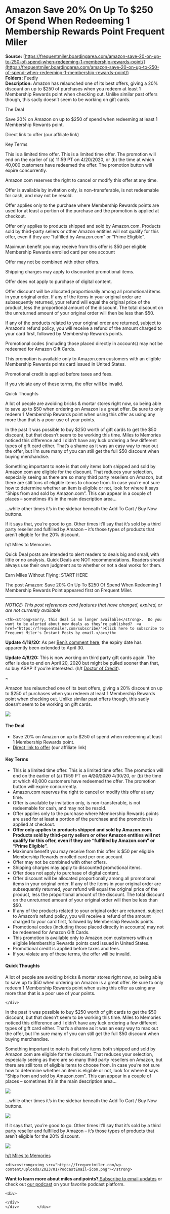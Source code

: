 # Amazon Save 20% On Up To $250 Of Spend When Redeeming 1 Membership Rewards Point Frequent Miler

**Source:** [https://frequentmiler.boardingarea.com/amazon-save-20-on-up-to-250-of-spend-when-redeeming-1-membership-rewards-point/](https://frequentmiler.boardingarea.com/amazon-save-20-on-up-to-250-of-spend-when-redeeming-1-membership-rewards-point/)  
**Folders:** Feedly  
**Description:** Amazon has relaunched one of its best offers, giving a 20% discount on up to $250 of purchases when you redeem at least 1 Membership Rewards point when checking out. Unlike similar past offers though, this sadly doesn’t seem to be working on gift cards.

The Deal

Save 20% on Amazon on up to $250 of spend when redeeming at least 1 Membership Rewards point.

Direct link to offer (our affiliate link)

Key Terms

This is a limited time offer. This is a limited time offer. The promotion will end on the earlier of (a) 11:59 PT on 4/20/2020, or (b) the time at which 40,000 customers have redeemed the offer. The promotion button will expire concurrently.

Amazon.com reserves the right to cancel or modify this offer at any time.

Offer is available by invitation only, is non-transferable, is not redeemable for cash, and may not be resold.

Offer applies only to the purchase where Membership Rewards points are used for at least a portion of the purchase and the promotion is applied at checkout.

Offer only applies to products shipped and sold by Amazon.com. Products sold by third-party sellers or other Amazon entities will not qualify for this offer, even if they are “fulfilled by Amazon.com” or “Prime Eligible”.

Maximum benefit you may receive from this offer is $50 per eligible Membership Rewards enrolled card per one account

Offer may not be combined with other offers.

Shipping charges may apply to discounted promotional items.

Offer does not apply to purchase of digital content.

Offer discount will be allocated proportionally among all promotional items in your original order. If any of the items in your original order are subsequently returned, your refund will equal the original price of the product, less the proportional amount of the discount. The total discount on the unreturned amount of your original order will then be less than $50.

If any of the products related to your original order are returned, subject to Amazon’s refund policy, you will receive a refund of the amount charged to your card first, followed by Membership Rewards points.

Promotional codes (including those placed directly in accounts) may not be redeemed for Amazon Gift Cards.

This promotion is available only to Amazon.com customers with an eligible Membership Rewards points card issued in United States.

Promotional credit is applied before taxes and fees.

If you violate any of these terms, the offer will be invalid.

Quick Thoughts

A lot of people are avoiding bricks & mortar stores right now, so being able to save up to $50 when ordering on Amazon is a great offer. Be sure to only redeem 1 Membership Rewards point when using this offer as using any more than that is a poor use of your points.

In the past it was possible to buy $250 worth of gift cards to get the $50 discount, but that doesn’t seem to be working this time. Miles to Memories noticed this difference and I didn’t have any luck ordering a few different types of gift card either. That’s a shame as it was an easy way to max out the offer, but I’m sure many of you can still get the full $50 discount when buying merchandise.

Something important to note is that only items both shipped and sold by Amazon.com are eligible for the discount. That reduces your selection, especially seeing as there are so many third party resellers on Amazon, but there are still tons of eligible items to choose from. In case you’re not sure how to determine whether an item is eligible or not, look for where it says “Ships from and sold by Amazon.com”. This can appear in a couple of places – sometimes it’s in the main description area…

…while other times it’s in the sidebar beneath the Add To Cart / Buy Now buttons.

If it says that, you’re good to go. Other times it’ll say that it’s sold by a third party reseller and fulfilled by Amazon – it’s those types of products that aren’t eligible for the 20% discount.

h/t Miles to Memories

Quick Deal posts are intended to alert readers to deals big and small, with little or no analysis. Quick Deals are NOT recommendations. Readers should always use their own judgment as to whether or not a deal works for them.

Earn Miles Without Flying: START HERE

The post Amazon: Save 20% On Up To $250 Of Spend When Redeeming 1 Membership Rewards Point appeared first on Frequent Miler.


---

<div>
            <p><em>NOTICE: This post references card features that have changed, expired, or are not currently available</em></p>

<thead>

	<th><strong>Sorry, this deal is no longer available</strong>.  Do you want to be alerted about new deals as they’re published?  <a href="https://frequentmiler.com/subscribe/">Click here to subscribe to Frequent Miler's Instant Posts by email.</a></th>

</thead>




<p><strong>Update 4/19/20:</strong> As per <a href="https://frequentmiler.com/last-chance-deals-20-off-on-amazon-including-gift-cards-up-to-35-free-stocks-shopping-portal-bonus-more/comment-page-1/#comment-2227759">Ben’s comment here</a>, the expiry date has apparently been extended to April 30.</p>
<p><strong>Update 4/8/20:</strong> This is now working on third party gift cards again. The offer is due to end on April 20, 2020 but might be pulled sooner than that, so buy ASAP if you’re interested. (h/t <a href="https://www.doctorofcredit.com/amazon-get-20-off-on-amazon-when-using-1-membership-rewards-point-max-50-discount/">Doctor of Credit</a>).</p>
<p>~</p>
<p>Amazon has relaunched one of its best offers, giving a 20% discount on up to $250 of purchases when you redeem at least 1 Membership Rewards point when checking out. Unlike similar past offers though, this sadly doesn’t seem to be working on gift cards.</p>
<p><img src="https://frequentmiler.com/wp-content/uploads/2020/03/Amazon-American-Express-Membership-Rewards-03.24.20-1024x522.jpg"></p>
<h4><strong>The Deal</strong></h4>
<ul>
<li>Save 20% on Amazon on up to $250 of spend when redeeming at least 1 Membership Rewards point.</li>
<li><a href="https://amzn.to/2JirXjv">Direct link to offer</a> (our affiliate link)</li>
</ul>
<h4><strong>Key Terms</strong></h4>
<ul>
<li>This is a limited time offer. This is a limited time offer. The promotion will end on the earlier of (a) 11:59 PT on <del>4/20/2020</del> 4/30/20, or (b) the time at which 40,000 customers have redeemed the offer. The promotion button will expire concurrently.</li>
<li>Amazon.com reserves the right to cancel or modify this offer at any time.</li>
<li>Offer is available by invitation only, is non-transferable, is not redeemable for cash, and may not be resold.</li>
<li>Offer applies only to the purchase where Membership Rewards points are used for at least a portion of the purchase and the promotion is applied at checkout.</li>
<li><strong>Offer only applies to products shipped and sold by Amazon.com. Products sold by third-party sellers or other Amazon entities will not qualify for this offer, even if they are “fulfilled by Amazon.com” or “Prime Eligible”.</strong></li>
<li>Maximum benefit you may receive from this offer is $50 per eligible Membership Rewards enrolled card per one account</li>
<li>Offer may not be combined with other offers.</li>
<li>Shipping charges may apply to discounted promotional items.</li>
<li>Offer does not apply to purchase of digital content.</li>
<li>Offer discount will be allocated proportionally among all promotional items in your original order. If any of the items in your original order are subsequently returned, your refund will equal the original price of the product, less the proportional amount of the discount. The total discount on the unreturned amount of your original order will then be less than $50.</li>
<li>If any of the products related to your original order are returned, subject to Amazon’s refund policy, you will receive a refund of the amount charged to your card first, followed by Membership Rewards points.</li>
<li>Promotional codes (including those placed directly in accounts) may not be redeemed for Amazon Gift Cards.</li>
<li>This promotion is available only to Amazon.com customers with an eligible Membership Rewards points card issued in United States.</li>
<li>Promotional credit is applied before taxes and fees.</li>
<li>If you violate any of these terms, the offer will be invalid.</li>
</ul>
<h4><strong>Quick Thoughts</strong></h4>
<p>A lot of people are avoiding bricks &amp; mortar stores right now, so being able to save up to $50 when ordering on Amazon is a great offer. Be sure to only redeem 1 Membership Rewards point when using this offer as using any more than that is a poor use of your points.</p>	
	<div>
		
	</div>
	
<p>In the past it was possible to buy $250 worth of gift cards to get the $50 discount, but that doesn’t seem to be working this time. Miles to Memories noticed this difference and I didn’t have any luck ordering a few different types of gift card either. That’s a shame as it was an easy way to max out the offer, but I’m sure many of you can still get the full $50 discount when buying merchandise.</p>
<p>Something important to note is that only items both shipped and sold by Amazon.com are eligible for the discount. That reduces your selection, especially seeing as there are so many third party resellers on Amazon, but there are still tons of eligible items to choose from. In case you’re not sure how to determine whether an item is eligible or not, look for where it says “Ships from and sold by Amazon.com”. This can appear in a couple of places – sometimes it’s in the main description area…</p>
<p><img src="https://frequentmiler.com/wp-content/uploads/2020/03/Ships-from-and-sold-from-Amazon-1..jpg"></p>
<p>…while other times it’s in the sidebar beneath the Add To Cart / Buy Now buttons.</p>
<p><img src="https://frequentmiler.com/wp-content/uploads/2020/03/Ships-from-and-sold-from-Amazon-2..jpg"></p>
<p>If it says that, you’re good to go. Other times it’ll say that it’s sold by a third party reseller and fulfilled by Amazon – it’s those types of products that aren’t eligible for the 20% discount.</p>
<p><img src="https://frequentmiler.com/wp-content/uploads/2020/03/Sold-by-third-party-fulfilled-by-Amazon..jpg"></p>
<p><a href="https://milestomemories.com/amazon-amex-points-promo/">h/t Miles to Memories</a></p>
	
	

	
	<div><strong><img src="https://frequentmiler.com/wp-content/uploads/2023/01/PodcastEmail-icon.png"></strong>
<strong>
Want to learn more about miles and points?</strong><a href="https://frequentmiler.com/subscribe/"> Subscribe to email updates</a> or check out <a href="https://frequentmiler.com/frequent-miler-on-the-air/">our podcast</a> on your favorite podcast platform.</div><div>
	
	<div>
		
	</div>
	</div>        </div>


        